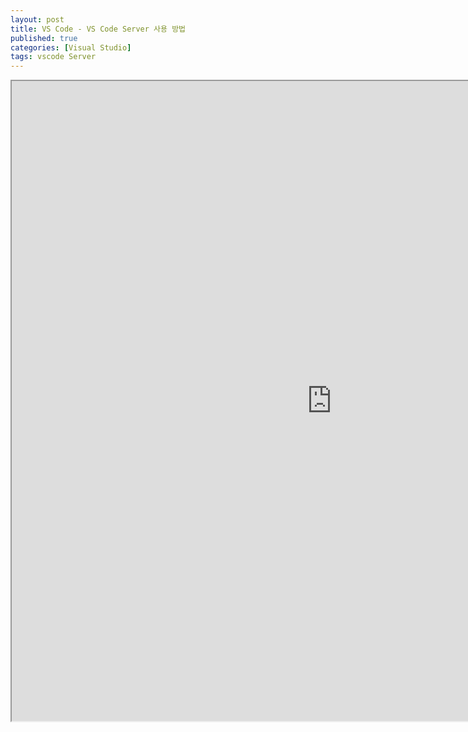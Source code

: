 ```yaml
---
layout: post
title: VS Code - VS Code Server 사용 방법
published: true
categories: [Visual Studio]
tags: vscode Server
---
```

<iframe width="1024" height="1024" src="https://docs.google.com/document/d/e/2PACX-1vRGG1aXke0yIjCkm78dMrPQwNW_kpFk8_QsuAhSAUDq2VaJcIOQoDy5gqxeTSC_13m4c1CEX5Eu0TjE/pub?embedded=true"></iframe>  
  

